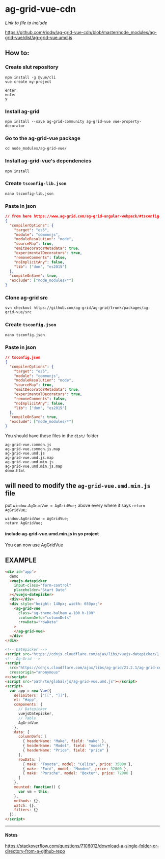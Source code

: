# ag-grid-vue-cdn

_Link to file to include_

https://github.com/riodw/ag-grid-vue-cdn/blob/master/node_modules/ag-grid-vue/dist/ag-grid-vue.umd.js

## How to:

### Create slut repository

```shell
npm install -g @vue/cli
vue create my-project
```

```shell
enter
enter
y
```

### Install ag-grid

```shell
npm install --save ag-grid-community ag-grid-vue vue-property-decorator
```

### Go to the ag-grid-vue package

```shell
cd node_modules/ag-grid-vue/
```

### Install ag-grid-vue's dependencies

```shell
npm install
```

### Create `tsconfig-lib.json`

```shell
nano tsconfig-lib.json
```

### Paste in json

```json
// from here https://www.ag-grid.com/ag-grid-angular-webpack/#tsconfig-json
{
  "compilerOptions": {
    "target": "es5",
    "module": "commonjs",
    "moduleResolution": "node",
    "sourceMap": true,
    "emitDecoratorMetadata": true,
    "experimentalDecorators": true,
    "removeComments": false,
    "noImplicitAny": false,
    "lib": ["dom", "es2015"]
  },
  "compileOnSave": true,
  "exclude": ["node_modules/*"]
}
```

### Clone ag-grid src

```shell
svn checkout https://github.com/ag-grid/ag-grid/trunk/packages/ag-grid-vue/src
```

### Create `tsconfig.json`

```shell
nano tsconfig.json
```

### Paste in json

```json
// tsconfig.json
{
  "compilerOptions": {
    "target": "es5",
    "module": "commonjs",
    "moduleResolution": "node",
    "sourceMap": true,
    "emitDecoratorMetadata": true,
    "experimentalDecorators": true,
    "removeComments": false,
    "noImplicitAny": false,
    "lib": ["dom", "es2015"]
  },
  "compileOnSave": true,
  "exclude": ["node_modules/*"]
}
```

You should have these files in the `dist/` folder

```shell
ag-grid-vue.common.js
ag-grid-vue.common.js.map
ag-grid-vue.umd.js
ag-grid-vue.umd.js.map
ag-grid-vue.umd.min.js
ag-grid-vue.umd.min.js.map
demo.html
```

## will need to modify the `ag-grid-vue.umd.min.js` file

put `window.AgGridVue = AgGridVue;` above every where it says `return AgGridVue;`

```
window.AgGridVue = AgGridVue;
return AgGridVue;
```

#### include ag-grid-vue.umd.min.js in yo project

You can now use AgGridVue

## EXAMPLE

```html
<div id="app">
  demo
  <vuejs-datepicker
    input-class="form-control"
    placeholder="Start Date"
  ></vuejs-datepicker>
  <div></div>
  <div style="height: 140px; width: 650px;">
    <ag-grid-vue
      class="ag-theme-balham w-100 h-100"
      :columnDefs="columnDefs"
      :rowData="rowData"
    >
    </ag-grid-vue>
  </div>
</div>

<!-- Datepicker -->
<script src="https://cdnjs.cloudflare.com/ajax/libs/vuejs-datepicker/1.6.2/vuejs-datepicker.min.js"></script>
<!-- Ag-Grid -->
<script
  src="https://cdnjs.cloudflare.com/ajax/libs/ag-grid/21.2.1/ag-grid-community.min.js"
  crossorigin="anonymous"
></script>
<script src="path/to/global/js/ag-grid-vue.umd.js"></script>
<script>
  var app = new Vue({
    delimiters: ["[[", "]]"],
    el: "#app",
    components: {
      // Datepicker
      vuejsDatepicker,
      // Table
      AgGridVue
    },
    data: {
      columnDefs: [
        { headerName: "Make", field: "make" },
        { headerName: "Model", field: "model" },
        { headerName: "Price", field: "price" }
      ],
      rowData: [
        { make: "Toyota", model: "Celica", price: 35000 },
        { make: "Ford", model: "Mondeo", price: 32000 },
        { make: "Porsche", model: "Boxter", price: 72000 }
      ]
    },
    mounted: function() {
      var vm = this;
    },
    methods: {},
    watch: {},
    filters: {}
  });
</script>
```

---

#### Notes

https://stackoverflow.com/questions/7106012/download-a-single-folder-or-directory-from-a-github-repo
